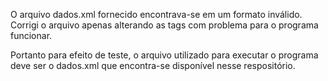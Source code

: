 O arquivo dados.xml fornecido encontrava-se em um formato inválido.
Corrigi o arquivo apenas alterando as tags com problema para o programa funcionar.

Portanto para efeito de teste, o arquivo utilizado para executar o programa deve ser o dados.xml que encontra-se disponível nesse respositório.
